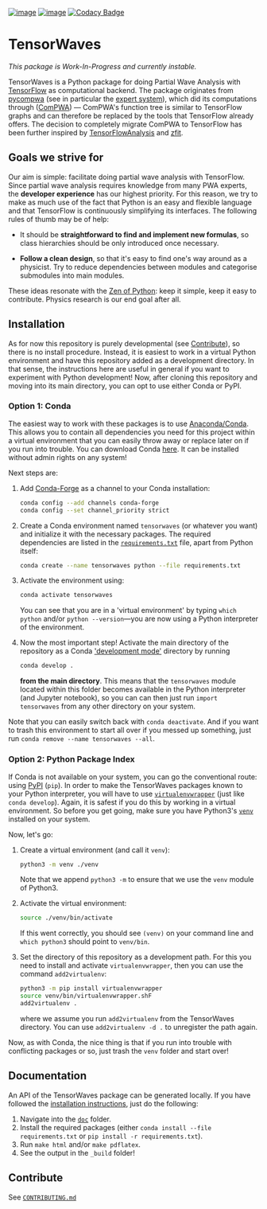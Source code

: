 [![image](https://travis-ci.com/ComPWA/tensorwaves.svg?branch=master)](https://travis-ci.com/ComPWA/tensorwaves)
[![image](https://codecov.io/gh/ComPWA/tensorwaves/branch/master/graph/badge.svg)](https://codecov.io/gh/ComPWA/tensorwaves)
[![Codacy Badge](https://api.codacy.com/project/badge/Grade/db8f89e5588041d8a995968262c224ef)](https://www.codacy.com/gh/ComPWA/tensorwaves?utm_source=github.com&amp;utm_medium=referral&amp;utm_content=ComPWA/tensorwaves&amp;utm_campaign=Badge_Grade)

# TensorWaves

*This package is Work-In-Progress and currently instable.*

TensorWaves is a Python package for doing Partial Wave Analysis with [TensorFlow](https://www.tensorflow.org/) as computational backend. The package originates from [pycompwa](https://compwa.github.io/) (see in particular the [expert system](./tensorwaves/expertsystem)), which did its computations through ([ComPWA](https://github.com/ComPWA/ComPWA)) ― ComPWA's function tree is similar to TensorFlow graphs and can therefore be replaced by the tools that TensorFlow already offers. The decision to completely migrate ComPWA to TensorFlow has been further inspired by [TensorFlowAnalysis](https://gitlab.cern.ch/poluekt/TensorFlowAnalysis) and [zfit](https://github.com/zfit/zfit/).


## Goals we strive for

Our aim is simple: facilitate doing partial wave analysis with TensorFlow. Since partial wave analysis requires knowledge from many PWA experts, the **developer experience** has our highest priority. For this reason, we try to make as much use of the fact that Python is an easy and flexible language and that TensorFlow is continuously simplifying its interfaces. The following rules of thumb may be of help:

- It should be **straightforward to find and implement new formulas**, so class hierarchies should be only introduced once necessary.

- **Follow a clean design**, so that it's easy to find one's way around as a physicist. Try to reduce dependencies between modules and categorise submodules into main modules.

These ideas resonate with the [Zen of Python](https://www.python.org/dev/peps/pep-0020/): keep it simple, keep it easy to contribute. Physics research is our end goal after all.


## Installation

As for now this repository is purely developmental (see [Contribute](#contribute)), so there is no install procedure. Instead, it is easiest to work in a virtual Python environment and have this repository added as a development directory. In that sense, the instructions here are useful in general if you want to experiment with Python development! Now, after cloning this repository and moving into its main directory, you can opt to use either Conda or PyPI.

### Option 1: Conda
The easiest way to work with these packages is to use [Anaconda/Conda](https://www.anaconda.com/). This allows you to contain all dependencies you need for this project within a virtual environment that you can easily throw away or replace later on if you run into trouble. You can download Conda [here](https://www.anaconda.com/distribution/#download-section). It can be installed without admin rights on any system!

Next steps are:
1. Add [Conda-Forge](https://conda-forge.org/) as a channel to your Conda installation:
   ```bash
   conda config --add channels conda-forge
   conda config --set channel_priority strict
   ```

2. Create a Conda environment named `tensorwaves` (or whatever you want) and initialize it with the necessary packages. The required dependencies are listed in the [`requirements.txt`](./requirements.txt) file, apart from Python itself:
   ```bash
   conda create --name tensorwaves python --file requirements.txt
   ```

3. Activate the environment using:
   ```bash
   conda activate tensorwaves
   ```
   You can see that you are in a 'virtual environment' by typing `which python` and/or `python --version`—you are now using a Python interpreter of the environment.

4. Now the most important step! Activate the main directory of the repository as a Conda ['development mode'](https://docs.conda.io/projects/conda-build/en/latest/resources/commands/conda-develop.html) directory by running
   ```bash
   conda develop .
   ```
   **from the main directory**. This means that the `tensorwaves` module located within this folder becomes available in the Python interpreter (and Jupyter notebook), so you can can then just run `import tensorwaves` from any other directory on your system.

Note that you can easily switch back with `conda deactivate`. And if you want to trash this environment to start all over if you messed up something, just run `conda remove --name tensorwaves --all`.

### Option 2: Python Package Index
If Conda is not available on your system, you can go the conventional route: using [PyPI](https://pypi.org/) (`pip`). In order to make the TensorWaves packages known to your Python interpreter, you will have to use [`virtualenvwrapper`](https://virtualenvwrapper.readthedocs.io/en/latest/) (just like `conda develop`). Again, it is safest if you do this by working in a virtual environment. So before you get going, make sure you have Python3's [`venv`](https://docs.python.org/3/library/venv.html) installed on your system.

Now, let's go:
1. Create a virtual environment (and call it `venv`):
   ```bash
   python3 -m venv ./venv
   ```
   Note that we append `python3 -m` to ensure that we use the `venv` module of Python3.

2. Activate the virtual environment:
   ```bash
   source ./venv/bin/activate
   ```
   If this went correctly, you should see `(venv)` on your command line and `which python3` should point to `venv/bin`.

3. Set the directory of this repository as a development path. For this you need to install and activate `virtualenvwrapper`, then you can use the command `add2virtualenv`:
   ```bash
   python3 -m pip install virtualenvwrapper
   source venv/bin/virtualenvwrapper.shF
   add2virtualenv .
   ```
   where we assume you run `add2virtualenv` from the TensorWaves directory. You can use `add2virtualenv -d .` to unregister the path again.

Now, as with Conda, the nice thing is that if you run into trouble with conflicting packages or so, just trash the `venv` folder and start over!


## Documentation

An API of the TensorWaves package can be generated locally. If you have followed the [installation instructions](#installation), just do the following:

1. Navigate into the [`doc`](./doc) folder.
2. Install the required packages (either `conda install --file requirements.txt` or `pip install -r requirements.txt`).
3. Run `make html` and/or `make pdflatex`.
4. See the output in the `_build` folder!


## Contribute

See [`CONTRIBUTING.md`](./CONTRIBUTING.md)
